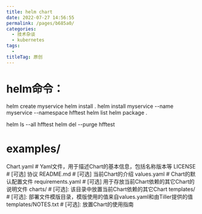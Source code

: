 ```yaml
---
title: helm chart
date: 2022-07-27 14:56:55
permalink: /pages/b685a0/
categories:
  - 技术杂谈
  - kubernetes
tags:
  - 
titleTag: 原创
---
```

# helm命令：
helm create myservice
helm install .
helm install myservice --name myservice --namespace hfftest
helm list
helm package .

helm ls --all hfftest
helm del --purge hfftest



# examples/
  Chart.yaml          # Yaml文件，用于描述Chart的基本信息，包括名称版本等
  LICENSE             # [可选] 协议
  README.md           # [可选] 当前Chart的介绍
  values.yaml         # Chart的默认配置文件
  requirements.yaml   # [可选] 用于存放当前Chart依赖的其它Chart的说明文件
  charts/             # [可选]: 该目录中放置当前Chart依赖的其它Chart
  templates/          # [可选]: 部署文件模版目录，模版使用的值来自values.yaml和由Tiller提供的值
  templates/NOTES.txt # [可选]: 放置Chart的使用指南

